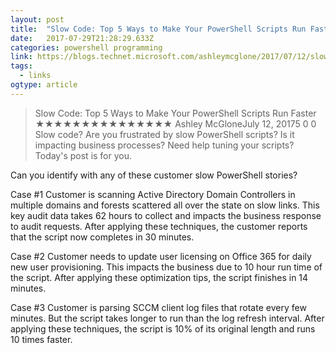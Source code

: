 ```yaml
---
layout: post 
title:  "Slow Code: Top 5 Ways to Make Your PowerShell Scripts Run Faster – GoateePFE" 
date:   2017-07-29T21:28:29.633Z 
categories: powershell programming
link: https://blogs.technet.microsoft.com/ashleymcglone/2017/07/12/slow-code-top-5-ways-to-make-your-powershell-scripts-run-faster/?utm_content=bufferf8c3c&utm_medium=social&utm_source=twitter.com&utm_campaign=buffer 
tags:
  - links
ogtype: article 
---
```


> Slow Code: Top 5 Ways to Make Your PowerShell Scripts Run Faster
★★★★★★★★★★★★★★★
Ashley McGloneJuly 12, 20175 
0
0
 Slow code?
Are you frustrated by slow PowerShell scripts? Is it impacting business processes? Need help tuning your scripts? Today's post is for you.

Can you identify with any of these customer slow PowerShell stories?

Case #1
Customer is scanning Active Directory Domain Controllers in multiple domains and forests scattered all over the state on slow links. This key audit data takes 62 hours to collect and impacts the business response to audit requests. After applying these techniques, the customer reports that the script now completes in 30 minutes.

Case #2
Customer needs to update user licensing on Office 365 for daily new user provisioning. This impacts the business due to 10 hour run time of the script. After applying these optimization tips, the script finishes in 14 minutes.

Case #3
Customer is parsing SCCM client log files that rotate every few minutes. But the script takes longer to run than the log refresh interval. After applying these techniques, the script is 10% of its original length and runs 10 times faster.